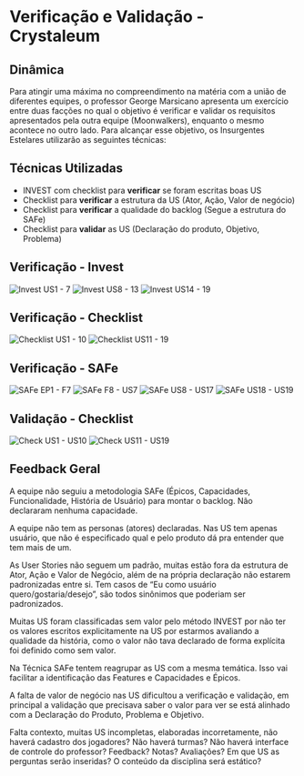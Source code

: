 # Verificação e Validação - Crystaleum

## Dinâmica

Para atingir uma máxima no compreendimento na matéria com a união de diferentes equipes, o professor George Marsicano apresenta um exercício entre duas facções no qual o objetivo é verificar e validar os requisitos apresentados pela outra equipe (Moonwalkers), enquanto o mesmo acontece no outro lado. Para alcançar esse objetivo, os Insurgentes Estelares utilizarão as seguintes técnicas:

## Técnicas Utilizadas

- INVEST com checklist para **verificar** se foram escritas boas US
- Checklist para **verificar** a estrutura da US (Ator, Ação, Valor de negócio)
- Checklist para **verificar** a qualidade do backlog (Segue a estrutura do SAFe)
- Checklist para **validar** as US (Declaração do produto, Objetivo, Problema) 

## Verificação - Invest

![Invest US1 - 7](assets/verEval/verInvest1.png)
![Invest US8 - 13](assets/verEval/verInvest2.png)
![Invest US14 - 19](assets/verEval/verInvest3.png)

## Verificação - Checklist

![Checklist US1 - 10](assets/verEval/verCheck1.png)
![Checklist US11 - 19](assets/verEval/verCheck2.png)

## Verificação - SAFe

![SAFe EP1 - F7](assets/verEval/verSAFE1.png)
![SAFe F8 - US7](assets/verEval/verSAFE2.png)
![SAFe US8 - US17](assets/verEval/verSAFE3.png)
![SAFe US18 - US19](assets/verEval/verSAFE4.png)

## Validação - Checklist

![Check US1 - US10](assets/verEval/valCheck1.png)
![Check US11 - US19](assets/verEval/valCheck2.png)

## Feedback Geral

A equipe não seguiu a metodologia SAFe (Épicos, Capacidades, Funcionalidade, História de Usuário) para montar o backlog. Não declararam nenhuma capacidade.

A equipe não tem as personas (atores) declaradas. Nas US tem apenas usuário, que não é especificado qual e pelo produto dá pra entender que tem mais de um.

As User Stories não seguem um padrão, muitas estão fora da estrutura de Ator, Ação e Valor de Negócio, além de na própria declaração não estarem padronizadas entre si. Tem casos de “Eu como usuário quero/gostaria/desejo”, são todos sinônimos que poderiam ser padronizados.

Muitas US foram classificadas sem valor pelo método INVEST por não ter os valores escritos explicitamente na US por estarmos avaliando a qualidade da história, como o valor não tava declarado de forma explícita foi definido como sem valor.

Na Técnica SAFe tentem reagrupar as US com a mesma temática. Isso vai facilitar a identificação das Features e Capacidades e Épicos.

A falta de valor de negócio nas US dificultou a verificação e validação, em principal a validação que precisava saber o valor para ver se está alinhado com a Declaração do Produto, Problema e Objetivo.

Falta contexto, muitas US incompletas, elaboradas incorretamente, não haverá cadastro dos jogadores? Não haverá turmas? Não haverá interface de controle do professor? Feedback? Notas? Avaliações? Em que US as perguntas serão inseridas? O conteúdo da disciplina será estático?








